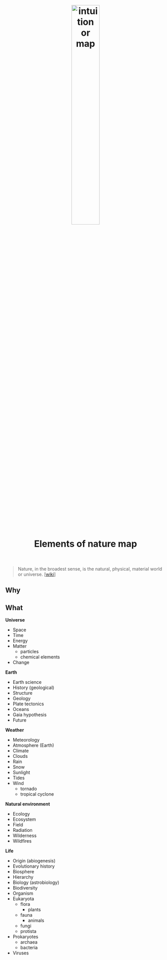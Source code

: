 <h1 align="center">
<br>
	<a href="https://www.wikiwand.com/en/Snow#/External_links">
  <img src="https://i.imgur.com/XqJLeil.png" alt="intuition or map" width=42%">
  </a>
  <br><br>
Elements of nature map
  <br><br>
</h1>

> Nature, in the broadest sense, is the natural, physical, material world or universe. [[wiki](https://www.wikiwand.com/en/Nature)]

## Why 


## What 

**Universe**	

* Space
* Time
* Energy
* Matter 
	* particles
	* chemical elements
* Change

**Earth**	

* Earth science
* History (geological)
* Structure
* Geology
* Plate tectonics
* Oceans
* Gaia hypothesis
* Future

**Weather**	

* Meteorology
* Atmosphere (Earth)
* Climate
* Clouds
* Rain
* Snow
* Sunlight
* Tides
* Wind 
	* tornado
	* tropical cyclone

**Natural environment**	

* Ecology
* Ecosystem
* Field
* Radiation
* Wilderness
* Wildfires

**Life**	

* Origin (abiogenesis)
* Evolutionary history
* Biosphere
* Hierarchy
* Biology (astrobiology)
* Biodiversity
* Organism
* Eukaryota 
	* flora 
		* plants
	* fauna 
		* animals
	* fungi
	* protista
* Prokaryotes 
	* archaea
	* bacteria
* Viruses

